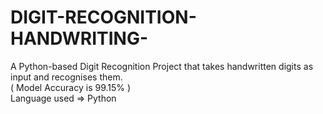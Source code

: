 # DIGIT-RECOGNITION-HANDWRITING-
A Python-based Digit Recognition Project that takes handwritten digits as input and recognises them.                                                                              
( Model Accuracy is 99.15% )                                                                                                                                             
Language used => Python
